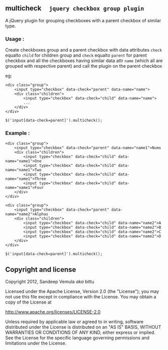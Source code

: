 ## multicheck &nbsp;&nbsp;&nbsp; `jquery checkbox group plugin`

A jQuery plugin for grouping checkboxes with a parent checkbox of similar type.

### Usage :

Create checkboxes group and a parent checkbox with data attributes 
`check` equalto `child` for children group and `check` equalto `parent` for parent checkbox
and all the checkboxes having similar data attr `name` (which all are grouped with respective parent)
and call the plugin on the parent checkbox

eg:

	<div class="group">
		<input type="checkbox" data-check="parent" data-name="name">
		<div class="children">
			<input type="checkbox" data-check="child" data-name="name">
			...
		</div>
	</div>
	
	$('input[data-check=parent]').multicheck();



### Example :

	<div class="group">
		<input type="checkbox" data-check="parent" data-name="name1">Nums
		<div class="children">
			<input type="checkbox" data-check="child" data-name="name1">One
			<input type="checkbox" data-check="child" data-name="name1">Two
			<input type="checkbox" data-check="child" data-name="name1">Three
			<input type="checkbox" data-check="child" data-name="name1">Four
		</div>
	</div>
	
	<div class="group">
		<input type="checkbox" data-check="parent" data-name="name2">Alphas
		<div class="children">
			<input type="checkbox" data-check="child" data-name="name2">A
			<input type="checkbox" data-check="child" data-name="name2">B
			<input type="checkbox" data-check="child" data-name="name2">C
			<input type="checkbox" data-check="child" data-name="name2">D
		</div>
	</div>
	
	$('input[data-check=parent]').multicheck();
	
	
## Copyright and license

Copyright 2012, Sandeep Vemula _aka_ bittu

Licensed under the Apache License, Version 2.0 (the "License");
you may not use this file except in compliance with the License.
You may obtain a copy of the License at

http://www.apache.org/licenses/LICENSE-2.0

Unless required by applicable law or agreed to in writing, software
distributed under the License is distributed on an "AS IS" BASIS,
WITHOUT WARRANTIES OR CONDITIONS OF ANY KIND, either express or implied.
See the License for the specific language governing permissions and
limitations under the License.
